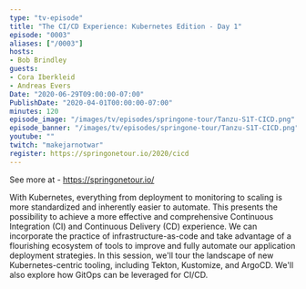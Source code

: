 ```yaml
---
type: "tv-episode"
title: "The CI/CD Experience: Kubernetes Edition - Day 1"
episode: "0003"
aliases: ["/0003"]
hosts:
- Bob Brindley
guests:
- Cora Iberkleid
- Andreas Evers
Date: "2020-06-29T09:00:00-07:00"
PublishDate: "2020-04-01T00:00:00-07:00"
minutes: 120
episode_image: "/images/tv/episodes/springone-tour/Tanzu-S1T-CICD.png"
episode_banner: "/images/tv/episodes/springone-tour/Tanzu-S1T-CICD.png"
youtube: ""
twitch: "makejarnotwar"
register: https://springonetour.io/2020/cicd
---
```


See more at - https://springonetour.io/

With Kubernetes, everything from deployment to monitoring to scaling is more standardized and inherently easier to automate. This presents the possibility to achieve a more effective and comprehensive Continuous Integration (CI) and Continuous Delivery (CD) experience. We can incorporate the practice of infrastructure-as-code and take advantage of a flourishing ecosystem of tools to improve and fully automate our application deployment strategies. In this session, we'll tour the landscape of new Kubernetes-centric tooling, including Tekton, Kustomize, and ArgoCD. We'll also explore how GitOps can be leveraged for CI/CD.